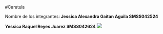 #Caratula

Nombre de los integrantes:
**Jessica Alexandra Gaitan Aguila SMSS042524**

**Yessica Raquel Reyes Juarez SMSS042624**
<img src="https://ugb.edu.sv/wp-content/uploads/2023/06/UGB_LOGOTIPO_HORIZONTAL.png"/>